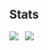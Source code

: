 ## Stats
![](https://github-readme-stats.vercel.app/api?username=FikFikk&show_icons=true&theme=synthwave)&nbsp;&nbsp;
![](https://github-readme-stats.vercel.app/api/top-langs/?username=FikFikk&theme=tokyonight&hide_border=false&include_all_commits=true&count_private=true&layout=compact)

